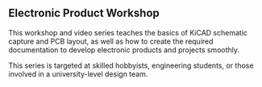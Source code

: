 ## Electronic Product Workshop

This workshop and video series teaches the basics of KiCAD schematic capture and PCB layout, as well as how to create the required documentation to develop electronic products and projects smoothly.

This series is targeted at skilled hobbyists, engineering students, or those involved in a university-level design team. 
